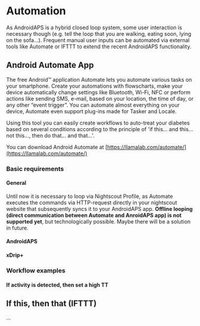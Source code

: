 # Automation

As AndroidAPS is a hybrid closed loop system, some user interaction is necessary though (e.g. tell the loop that you are walking, eating soon, lying on the sofa...). Frequent manual user inputs can be automated via external tools like Automate or IFTTT to extend the recent AndroidAPS functionality. 

## Android Automate App
The free Android™ application Automate lets you automate various tasks on your smartphone. Create your automations with flowscharts, make your device automatically change settings like Bluetooth, Wi-Fi, NFC or perform actions like sending SMS, e-mail, based on your location, the time of day, or any other “event trigger”. You can automate almost everything on your device, Automate even support plug-ins made for Tasker and Locale.

Using this tool you can easily create workflows to auto-treat your diabetes based on several conditions according to the principle of 'if this... and this... not this..., then do that... and that...'. 

You can download Android Automate at [https://llamalab.com/automate/](https://llamalab.com/automate/)

### Basic requirements

#### General
Until now it is necessary to loop via Nightscout Profile, as Automate executes the commands via HTTP-request directly in your nightscout website that subsequently syncs it to your AndroidAPS app. **Offline looping (direct communication between Automate and AnroidAPS app) is not supported yet**, but technologically possible. Maybe there will be a solution in future.

#### AndroidAPS


#### xDrip+


### Workflow examples

#### If activity is detected, then set a high TT


## If this, then that (IFTTT)
...
